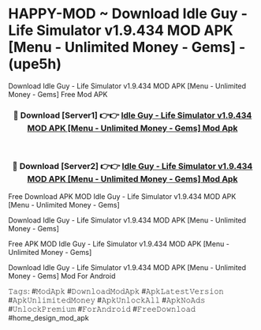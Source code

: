 # HAPPY-MOD ~ Download Idle Guy - Life Simulator v1.9.434 MOD APK [Menu - Unlimited Money - Gems] - (upe5h)
Download Idle Guy - Life Simulator v1.9.434 MOD APK [Menu - Unlimited Money - Gems] Free Mod APK

<div align="center">
<h3>🔴 Download [Server1] 👉👉 <a href="https://apk-comot.site?title=Idle_Guy_-_Life_Simulator_v1.9.434_MOD_APK_[Menu_-_Unlimited_Money_-_Gems]">Idle Guy - Life Simulator v1.9.434 MOD APK [Menu - Unlimited Money - Gems] Mod Apk</a></h3><br>

<h3>🔴 Download [Server2] 👉👉 <a href="https://apk-comot.site?title=Idle_Guy_-_Life_Simulator_v1.9.434_MOD_APK_[Menu_-_Unlimited_Money_-_Gems]">Idle Guy - Life Simulator v1.9.434 MOD APK [Menu - Unlimited Money - Gems] Mod Apk</a></h3>
</div>


Free Download APK MOD Idle Guy - Life Simulator v1.9.434 MOD APK [Menu - Unlimited Money - Gems]

Download Idle Guy - Life Simulator v1.9.434 MOD APK [Menu - Unlimited Money - Gems] 

Free APK MOD Idle Guy - Life Simulator v1.9.434 MOD APK [Menu - Unlimited Money - Gems] 

Download Idle Guy - Life Simulator v1.9.434 MOD APK [Menu - Unlimited Money - Gems] Mod For Android

𝚃𝚊𝚐𝚜: #𝙼𝚘𝚍𝙰𝚙𝚔 #𝙳𝚘𝚠𝚗𝚕𝚘𝚊𝚍𝙼𝚘𝚍𝙰𝚙𝚔 #𝙰𝚙𝚔𝙻𝚊𝚝𝚎𝚜𝚝𝚅𝚎𝚛𝚜𝚒𝚘𝚗 #𝙰𝚙𝚔𝚄𝚗𝚕𝚒𝚖𝚒𝚝𝚎𝚍𝙼𝚘𝚗𝚎𝚢 #𝙰𝚙𝚔𝚄𝚗𝚕𝚘𝚌𝚔𝙰𝚕𝚕 #𝙰𝚙𝚔𝙽𝚘𝙰𝚍𝚜 #𝚄𝚗𝚕𝚘𝚌𝚔𝙿𝚛𝚎𝚖𝚒𝚞𝚖 #𝙵𝚘𝚛𝙰𝚗𝚍𝚛𝚘𝚒𝚍 #𝙵𝚛𝚎𝚎𝙳𝚘𝚠𝚗𝚕𝚘𝚊𝚍 #home_design_mod_apk
